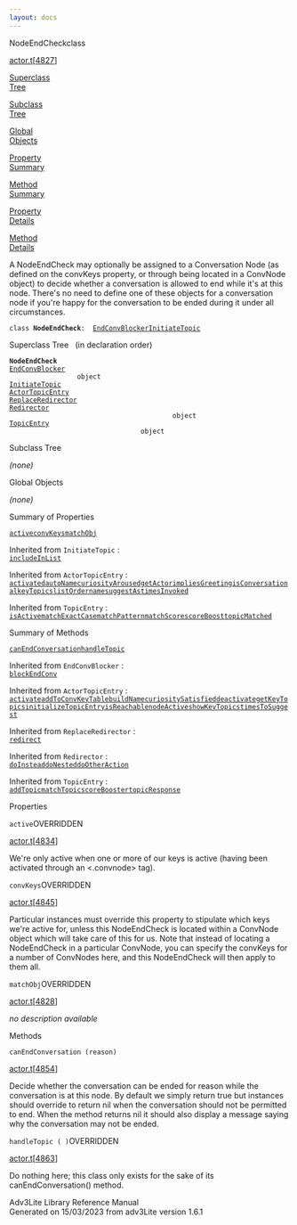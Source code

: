 ```yaml
---
layout: docs
---
```

<span class="title">NodeEndCheck</span><span class="type">class</span>

[actor.t](../file/actor.t.html)\[[4827](../source/actor.t.html#4827)\]

[Superclass  
Tree](#_SuperClassTree_)

[Subclass  
Tree](#_SubClassTree_)

[Global  
Objects](#_ObjectSummary_)

[Property  
Summary](#_PropSummary_)

[Method  
Summary](#_MethodSummary_)

[Property  
Details](#_Properties_)

[Method  
Details](#_Methods_)

<div class="fdesc">

A NodeEndCheck may optionally be assigned to a Conversation Node (as
defined on the convKeys property, or through being located in a ConvNode
object) to decide whether a conversation is allowed to end while it's at
this node. There's no need to define one of these objects for a
conversation node if you're happy for the conversation to be ended
during it under all circumstances.

`class `**`NodeEndCheck`**` :   `[`EndConvBlocker`](../object/EndConvBlocker.html)[`InitiateTopic`](../object/InitiateTopic.html)

</div>

<span id="_SuperClassTree_"></span>

<div class="mjhd">

<span class="hdln">Superclass Tree</span>   (in declaration order)

</div>

**`NodeEndCheck`**  
[`EndConvBlocker`](../object/EndConvBlocker.html)  
`                 object`  
[`InitiateTopic`](../object/InitiateTopic.html)  
[`ActorTopicEntry`](../object/ActorTopicEntry.html)  
[`ReplaceRedirector`](../object/ReplaceRedirector.html)  
[`Redirector`](../object/Redirector.html)  
`                                         object`  
[`TopicEntry`](../object/TopicEntry.html)  
`                                 object`  
<span id="_SubClassTree_"></span>

<div class="mjhd">

<span class="hdln">Subclass Tree</span>  

</div>

*(none)* <span id="_ObjectSummary_"></span>

<div class="mjhd">

<span class="hdln">Global Objects</span>  

</div>

*(none)* <span id="_PropSummary_"></span>

<div class="mjhd">

<span class="hdln">Summary of Properties</span>  

</div>

[`active`](#active)[`convKeys`](#convKeys)[`matchObj`](#matchObj)



Inherited from `InitiateTopic` :  
[`includeInList`](../object/InitiateTopic.html#includeInList)

Inherited from `ActorTopicEntry` :  
[`activated`](../object/ActorTopicEntry.html#activated)[`autoName`](../object/ActorTopicEntry.html#autoName)[`curiosityAroused`](../object/ActorTopicEntry.html#curiosityAroused)[`getActor`](../object/ActorTopicEntry.html#getActor)[`impliesGreeting`](../object/ActorTopicEntry.html#impliesGreeting)[`isConversational`](../object/ActorTopicEntry.html#isConversational)[`keyTopics`](../object/ActorTopicEntry.html#keyTopics)[`listOrder`](../object/ActorTopicEntry.html#listOrder)[`name`](../object/ActorTopicEntry.html#name)[`suggestAs`](../object/ActorTopicEntry.html#suggestAs)[`timesInvoked`](../object/ActorTopicEntry.html#timesInvoked)





Inherited from `TopicEntry` :  
[`isActive`](../object/TopicEntry.html#isActive)[`matchExactCase`](../object/TopicEntry.html#matchExactCase)[`matchPattern`](../object/TopicEntry.html#matchPattern)[`matchScore`](../object/TopicEntry.html#matchScore)[`scoreBoost`](../object/TopicEntry.html#scoreBoost)[`topicMatched`](../object/TopicEntry.html#topicMatched)

<span id="_MethodSummary_"></span>

<div class="mjhd">

<span class="hdln">Summary of Methods</span>  

</div>

[`canEndConversation`](#canEndConversation)[`handleTopic`](#handleTopic)

Inherited from `EndConvBlocker` :  
[`blockEndConv`](../object/EndConvBlocker.html#blockEndConv)



Inherited from `ActorTopicEntry` :  
[`activate`](../object/ActorTopicEntry.html#activate)[`addToConvKeyTable`](../object/ActorTopicEntry.html#addToConvKeyTable)[`buildName`](../object/ActorTopicEntry.html#buildName)[`curiositySatisfied`](../object/ActorTopicEntry.html#curiositySatisfied)[`deactivate`](../object/ActorTopicEntry.html#deactivate)[`getKeyTopics`](../object/ActorTopicEntry.html#getKeyTopics)[`initializeTopicEntry`](../object/ActorTopicEntry.html#initializeTopicEntry)[`isReachable`](../object/ActorTopicEntry.html#isReachable)[`nodeActive`](../object/ActorTopicEntry.html#nodeActive)[`showKeyTopics`](../object/ActorTopicEntry.html#showKeyTopics)[`timesToSuggest`](../object/ActorTopicEntry.html#timesToSuggest)

Inherited from `ReplaceRedirector` :  
[`redirect`](../object/ReplaceRedirector.html#redirect)

Inherited from `Redirector` :  
[`doInstead`](../object/Redirector.html#doInstead)[`doNested`](../object/Redirector.html#doNested)[`doOtherAction`](../object/Redirector.html#doOtherAction)

Inherited from `TopicEntry` :  
[`addTopic`](../object/TopicEntry.html#addTopic)[`matchTopic`](../object/TopicEntry.html#matchTopic)[`scoreBooster`](../object/TopicEntry.html#scoreBooster)[`topicResponse`](../object/TopicEntry.html#topicResponse)

<span id="_Properties_"></span>

<div class="mjhd">

<span class="hdln">Properties</span>  

</div>

<span id="active"></span>

`active`<span class="rem">OVERRIDDEN</span>

[actor.t](../file/actor.t.html)\[[4834](../source/actor.t.html#4834)\]

<div class="desc">

We're only active when one or more of our keys is active (having been
activated through an \<.convnode\> tag).

</div>

<span id="convKeys"></span>

`convKeys`<span class="rem">OVERRIDDEN</span>

[actor.t](../file/actor.t.html)\[[4845](../source/actor.t.html#4845)\]

<div class="desc">

Particular instances must override this property to stipulate which keys
we're active for, unless this NodeEndCheck is located within a ConvNode
object which will take care of this for us. Note that instead of
locating a NodeEndCheck in a particular ConvNode, you can specify the
convKeys for a number of ConvNodes here, and this NodeEndCheck will then
apply to them all.

</div>

<span id="matchObj"></span>

`matchObj`<span class="rem">OVERRIDDEN</span>

[actor.t](../file/actor.t.html)\[[4828](../source/actor.t.html#4828)\]

<div class="desc">

*no description available*

</div>

<span id="_Methods_"></span>

<div class="mjhd">

<span class="hdln">Methods</span>  

</div>

<span id="canEndConversation"></span>

`canEndConversation (reason)`

[actor.t](../file/actor.t.html)\[[4854](../source/actor.t.html#4854)\]

<div class="desc">

Decide whether the conversation can be ended for reason while the
conversation is at this node. By default we simply return true but
instances should override to return nil when the conversation should not
be permitted to end. When the method returns nil it should also display
a message saying why the conversation may not be ended.

</div>

<span id="handleTopic"></span>

`handleTopic ( )`<span class="rem">OVERRIDDEN</span>

[actor.t](../file/actor.t.html)\[[4863](../source/actor.t.html#4863)\]

<div class="desc">

Do nothing here; this class only exists for the sake of its
canEndConversation() method.

</div>

<div class="ftr">

Adv3Lite Library Reference Manual  
Generated on 15/03/2023 from adv3Lite version 1.6.1

</div>
